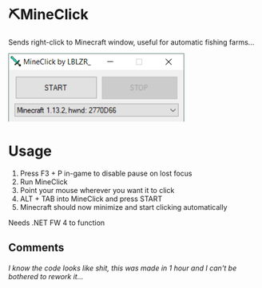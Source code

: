 # :pick:MineClick
Sends right-click to Minecraft window, useful for automatic fishing farms...

![Screenshot](/img/screen.png)

# Usage

1. Press F3 + P in-game to disable pause on lost focus
2. Run MineClick
3. Point your mouse wherever you want it to click
4. ALT + TAB into MineClick and press START
5. Minecraft should now minimize and start clicking automatically

Needs .NET FW 4 to function

## Comments
###### I know the code looks like shit, this was made in 1 hour and I can't be bothered to rework it...
